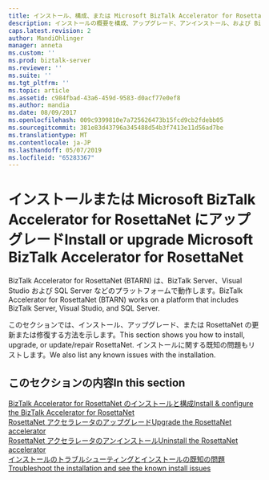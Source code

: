 ```yaml
---
title: インストール、構成、または Microsoft BizTalk Accelerator for RosettaNet (BTARN) のアップグレード |Microsoft Docs
description: インストールの概要を構成、アップグレード、アンインストール、および BizTalk Server で、RosettaNet アクセラレータのトラブルシューティング
caps.latest.revision: 2
author: MandiOhlinger
manager: anneta
ms.custom: ''
ms.prod: biztalk-server
ms.reviewer: ''
ms.suite: ''
ms.tgt_pltfrm: ''
ms.topic: article
ms.assetid: c984fbad-43a6-459d-9583-d0acf77e0ef8
ms.author: mandia
ms.date: 08/09/2017
ms.openlocfilehash: 009c9399810e7a725626473b15fcd9cb2fdebb05
ms.sourcegitcommit: 381e83d43796a345488d54b3f7413e11d56ad7be
ms.translationtype: MT
ms.contentlocale: ja-JP
ms.lasthandoff: 05/07/2019
ms.locfileid: "65283367"
---
```

# <a name="install-or-upgrade-microsoft-biztalk-accelerator-for-rosettanet"></a><span data-ttu-id="b144f-103">インストールまたは Microsoft BizTalk Accelerator for RosettaNet にアップグレード</span><span class="sxs-lookup"><span data-stu-id="b144f-103">Install or upgrade Microsoft BizTalk Accelerator for RosettaNet</span></span>

<span data-ttu-id="b144f-104">BizTalk Accelerator for RosettaNet (BTARN) は、BizTalk Server、Visual Studio および SQL Server などのプラットフォームで動作します。</span><span class="sxs-lookup"><span data-stu-id="b144f-104">BizTalk Accelerator for RosettaNet (BTARN) works on a platform that includes BizTalk Server, Visual Studio, and SQL Server.</span></span>

<span data-ttu-id="b144f-105">このセクションでは、インストール、アップグレード、または RosettaNet の更新または修復する方法を示します。</span><span class="sxs-lookup"><span data-stu-id="b144f-105">This section shows you how to install, upgrade, or update/repair RosettaNet.</span></span> <span data-ttu-id="b144f-106">インストールに関する既知の問題もリストします。</span><span class="sxs-lookup"><span data-stu-id="b144f-106">We also list any known issues with the installation.</span></span>

## <a name="in-this-section"></a><span data-ttu-id="b144f-107">このセクションの内容</span><span class="sxs-lookup"><span data-stu-id="b144f-107">In this section</span></span>

[<span data-ttu-id="b144f-108">BizTalk Accelerator for RosettaNet のインストールと構成</span><span class="sxs-lookup"><span data-stu-id="b144f-108">Install & configure the BizTalk Accelerator for RosettaNet</span></span>](install-configure-biztalk-accelerator-for-rosettanet.md)  
[<span data-ttu-id="b144f-109">RosettaNet アクセラレータのアップグレード</span><span class="sxs-lookup"><span data-stu-id="b144f-109">Upgrade the RosettaNet accelerator</span></span>](upgrade-biztalk-accelerator-for-rosettanet.md)  
[<span data-ttu-id="b144f-110">RosettaNet アクセラレータのアンインストール</span><span class="sxs-lookup"><span data-stu-id="b144f-110">Uninstall the RosettaNet accelerator</span></span>](uninstall-biztalk-accelerator-for-rosettanet.md)  
[<span data-ttu-id="b144f-111">インストールのトラブルシューティングとインストールの既知の問題</span><span class="sxs-lookup"><span data-stu-id="b144f-111">Troubleshoot the installation and see the known install issues</span></span>](troubleshoot-known-issues-installation.md)
